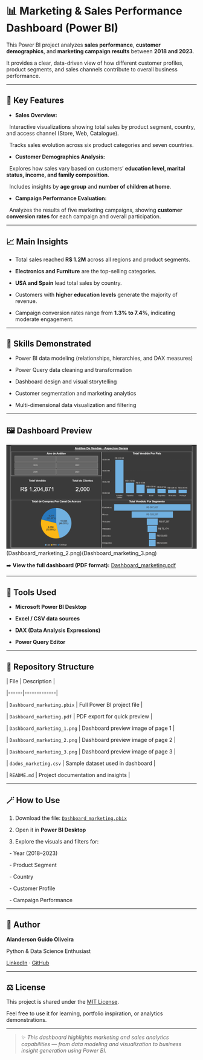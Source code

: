 # 📊 Marketing & Sales Performance Dashboard (Power BI)



This Power BI project analyzes **sales performance**, **customer demographics**, and **marketing campaign results** between **2018 and 2023**.  

It provides a clear, data-driven view of how different customer profiles, product segments, and sales channels contribute to overall business performance.



---



## 🚀 Key Features



- **Sales Overview:**  

&nbsp; Interactive visualizations showing total sales by product segment, country, and access channel (Store, Web, Catalogue).  

&nbsp; Tracks sales evolution across six product categories and seven countries.



- **Customer Demographics Analysis:**  

&nbsp; Explores how sales vary based on customers’ **education level, marital status, income, and family composition**.  

&nbsp; Includes insights by **age group** and **number of children at home**.



- **Campaign Performance Evaluation:**  

&nbsp; Analyzes the results of five marketing campaigns, showing **customer conversion rates** for each campaign and overall participation.



---



## 📈 Main Insights



- Total sales reached **R$ 1.2M** across all regions and product segments.  

- **Electronics and Furniture** are the top-selling categories.  

- **USA and Spain** lead total sales by country.  

- Customers with **higher education levels** generate the majority of revenue.  

- Campaign conversion rates range from **1.3% to 7.4%**, indicating moderate engagement.



---



## 🧠 Skills Demonstrated



- Power BI data modeling (relationships, hierarchies, and DAX measures)  

- Power Query data cleaning and transformation  

- Dashboard design and visual storytelling  

- Customer segmentation and marketing analytics  

- Multi-dimensional data visualization and filtering



---



## 🖼️ Dashboard Preview



![Dashboard Preview](Dashboard_marketing_1.png)(Dashboard_marketing_2.png)(Dashboard_marketing_3.png)



➡️ **View the full dashboard (PDF format):** [Dashboard_marketing.pdf](Dashboard_marketing.pdf)



---



## 🧰 Tools Used



- **Microsoft Power BI Desktop**  

- **Excel / CSV data sources**  

- **DAX (Data Analysis Expressions)**  

- **Power Query Editor**



---



## 📁 Repository Structure



| File | Description |

|------|-------------|

| `Dashboard_marketing.pbix` | Full Power BI project file |

| `Dashboard_marketing.pdf` | PDF export for quick preview |

| `Dashboard_marketing_1.png` | Dashboard preview image of page 1 |

| `Dashboard_marketing_2.png` | Dashboard preview image of page 2 |

| `Dashboard_marketing_3.png` | Dashboard preview image of page 3 |

| `dados_marketing.csv` | Sample dataset used in dashboard |

| `README.md` | Project documentation and insights |



---



## 🪄 How to Use



1. Download the file: [`Dashboard_marketing.pbix`](Dashboard_marketing.pbix)  

2. Open it in **Power BI Desktop**  

3. Explore the visuals and filters for:

&nbsp;  - Year (2018–2023)  

&nbsp;  - Product Segment  

&nbsp;  - Country  

&nbsp;  - Customer Profile  

&nbsp;  - Campaign Performance  



---



## 📌 Author



**Alanderson Guido Oliveira**

Python & Data Science Enthusiast

[LinkedIn](https://www.linkedin.com/in/alandersong) · [GitHub](https://github.com/Alandersong)



---



## ⚖️ License



This project is shared under the [MIT License](LICENSE).  

Feel free to use it for learning, portfolio inspiration, or analytics demonstrations.



---



> ✨ *This dashboard highlights marketing and sales analytics capabilities — from data modeling and visualization to business insight generation using Power BI.*